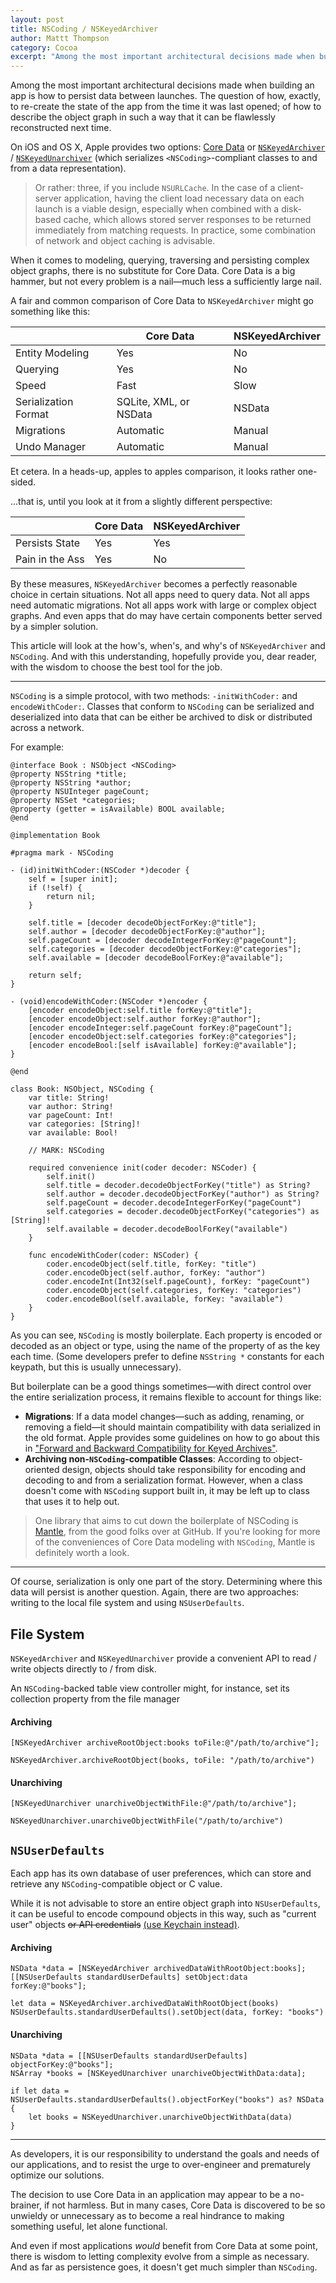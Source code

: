 ```yaml
---
layout: post
title: NSCoding / NSKeyedArchiver
author: Mattt Thompson
category: Cocoa
excerpt: "Among the most important architectural decisions made when building an app is how to persist data between launches. The question of how, exactly, to re-create the state of the app from the time it was last opened; of how to describe the object graph in such a way that it can be flawlessly reconstructed next time."
---
```


Among the most important architectural decisions made when building an app is how to persist data between launches. The question of how, exactly, to re-create the state of the app from the time it was last opened; of how to describe the object graph in such a way that it can be flawlessly reconstructed next time.

On iOS and OS X, Apple provides two options: [Core Data][1] or [`NSKeyedArchiver`][2] / [`NSKeyedUnarchiver`][3] (which serializes `<NSCoding>`-compliant classes to and from a data representation).

> Or rather: three, if you include `NSURLCache`. In the case of a client-server application, having the client load necessary data on each launch is a viable design, especially when combined with a disk-based cache, which allows stored server responses to be returned immediately from matching requests. In practice, some combination of network and object caching is advisable.

When it comes to modeling, querying, traversing and persisting complex object graphs, there is no substitute for Core Data. Core Data is a big hammer, but not every problem is a nail—much less a sufficiently large nail.

A fair and common comparison of Core Data to `NSKeyedArchiver` might go something like this:

<table id="figure-1" class="core-data-versus-nskeyedarchiver">
  <thead>
    <tr>
      <th></th>
      <th>Core Data</th>
      <th>NSKeyedArchiver</th>
    </tr>
  </thead>
  <tbody>
    <tr>
      <td>Entity Modeling</td>
      <td>Yes</td>
      <td>No</td>
    </tr>
    <tr>
      <td>Querying</td>
      <td>Yes</td>
      <td>No</td>
    </tr>
    <tr>
      <td>Speed</td>
      <td>Fast</td>
      <td>Slow</td>
    </tr>
    <tr>
      <td>Serialization Format</td>
      <td>SQLite, XML, or NSData</td>
      <td>NSData</td>
    </tr>
    <tr>
      <td>Migrations</td>
      <td>Automatic</td>
      <td>Manual</td>
    </tr>
    <tr>
      <td>Undo Manager</td>
      <td>Automatic</td>
      <td>Manual</td>
    </tr>
  </tbody>
</table>

Et cetera. In a heads-up, apples to apples comparison, it looks rather one-sided.

...that is, until you look at it from a slightly different perspective:

<table id="figure-2" class="core-data-versus-nskeyedarchiver">
  <thead>
    <tr>
      <th></th>
      <th>Core Data</th>
      <th>NSKeyedArchiver</th>
    </tr>
  </thead>
  <tbody>
    <tr>
      <td>Persists State</td>
      <td>Yes</td>
      <td>Yes</td>
    </tr>
    <tr>
      <td>Pain in the Ass</td>
      <td>Yes</td>
      <td>No</td>
    </tr>
  </tbody>
</table>

By these measures, `NSKeyedArchiver` becomes a perfectly reasonable choice in certain situations. Not all apps need to query data. Not all apps need automatic migrations. Not all apps work with large or complex object graphs. And even apps that do may have certain components better served by a simpler solution.

This article will look at the how's, when's, and why's of `NSKeyedArchiver` and `NSCoding`. And with this understanding, hopefully provide you, dear reader, with the wisdom to choose the best tool for the job.

---

`NSCoding` is a simple protocol, with two methods: `-initWithCoder:` and `encodeWithCoder:`. Classes that conform to `NSCoding` can be serialized and deserialized into data that can be either be archived to disk or distributed across a network.

For example:

~~~{objective-c}
@interface Book : NSObject <NSCoding>
@property NSString *title;
@property NSString *author;
@property NSUInteger pageCount;
@property NSSet *categories;
@property (getter = isAvailable) BOOL available;
@end

@implementation Book

#pragma mark - NSCoding

- (id)initWithCoder:(NSCoder *)decoder {
    self = [super init];
    if (!self) {
        return nil;
    }

    self.title = [decoder decodeObjectForKey:@"title"];
    self.author = [decoder decodeObjectForKey:@"author"];
    self.pageCount = [decoder decodeIntegerForKey:@"pageCount"];
    self.categories = [decoder decodeObjectForKey:@"categories"];
    self.available = [decoder decodeBoolForKey:@"available"];

    return self;
}

- (void)encodeWithCoder:(NSCoder *)encoder {
    [encoder encodeObject:self.title forKey:@"title"];
    [encoder encodeObject:self.author forKey:@"author"];
    [encoder encodeInteger:self.pageCount forKey:@"pageCount"];
    [encoder encodeObject:self.categories forKey:@"categories"];
    [encoder encodeBool:[self isAvailable] forKey:@"available"];
}

@end
~~~

~~~{swift}
class Book: NSObject, NSCoding {
    var title: String!
    var author: String!
    var pageCount: Int!
    var categories: [String]!
    var available: Bool!

    // MARK: NSCoding

    required convenience init(coder decoder: NSCoder) {
        self.init()
        self.title = decoder.decodeObjectForKey("title") as String?
        self.author = decoder.decodeObjectForKey("author") as String?
        self.pageCount = decoder.decodeIntegerForKey("pageCount")
        self.categories = decoder.decodeObjectForKey("categories") as [String]!
        self.available = decoder.decodeBoolForKey("available")
    }

    func encodeWithCoder(coder: NSCoder) {
        coder.encodeObject(self.title, forKey: "title")
        coder.encodeObject(self.author, forKey: "author")
        coder.encodeInt(Int32(self.pageCount), forKey: "pageCount")
        coder.encodeObject(self.categories, forKey: "categories")
        coder.encodeBool(self.available, forKey: "available")
    }
}
~~~

As you can see, `NSCoding` is mostly boilerplate. Each property is encoded or decoded as an object or type, using the name of the property of as the key each time. (Some developers prefer to define `NSString *` constants for each keypath, but this is usually unnecessary).

But boilerplate can be a good things sometimes—with direct control over the entire serialization process, it remains flexible to account for things like:

- **Migrations**: If a data model changes—such as adding, renaming, or removing a field—it should maintain compatibility with data serialized in the old format. Apple provides some guidelines on how to go about this in ["Forward and Backward Compatibility for Keyed Archives"](https://developer.apple.com/library/mac/#documentation/Cocoa/Conceptual/Archiving/Articles/compatibility.html#//apple_ref/doc/uid/20001055-BCICFFGE).
- **Archiving non-`NSCoding`-compatible Classes**: According to object-oriented design, objects should take responsibility for encoding and decoding to and from a serialization format. However, when a class doesn't come with `NSCoding` support built in, it may be left up to class that uses it to help out.

> One library that aims to cut down the boilerplate of NSCoding is [Mantle](https://github.com/github/Mantle), from the good folks over at GitHub. If you're looking for more of the conveniences of Core Data modeling with `NSCoding`, Mantle is definitely worth a look.

---

Of course, serialization is only one part of the story. Determining where this data will persist is another question. Again, there are two approaches: writing to the local file system and using `NSUserDefaults`.

## File System

`NSKeyedArchiver` and `NSKeyedUnarchiver` provide a convenient API to read / write objects directly to / from disk.

An `NSCoding`-backed table view controller might, for instance, set its collection property from the file manager

#### Archiving

~~~{objective-c}
[NSKeyedArchiver archiveRootObject:books toFile:@"/path/to/archive"];
~~~

~~~{swift}
NSKeyedArchiver.archiveRootObject(books, toFile: "/path/to/archive")
~~~

#### Unarchiving

~~~{objective-c}
[NSKeyedUnarchiver unarchiveObjectWithFile:@"/path/to/archive"];
~~~

~~~{swift}
NSKeyedUnarchiver.unarchiveObjectWithFile("/path/to/archive")
~~~

## `NSUserDefaults`

Each app has its own database of user preferences, which can store and retrieve any `NSCoding`-compatible object or C value.

While it is not advisable to store an entire object graph into `NSUserDefaults`, it can be useful to encode compound objects in this way, such as "current user" objects <del>or API credentials</del> <ins>(use <a href="https://developer.apple.com/library/mac/#documentation/security/Conceptual/keychainServConcepts/iPhoneTasks/iPhoneTasks.html">Keychain</a> instead)</ins>.

#### Archiving

~~~{objective-c}
NSData *data = [NSKeyedArchiver archivedDataWithRootObject:books];
[[NSUserDefaults standardUserDefaults] setObject:data forKey:@"books"];
~~~

~~~{swift}
let data = NSKeyedArchiver.archivedDataWithRootObject(books)
NSUserDefaults.standardUserDefaults().setObject(data, forKey: "books")
~~~

#### Unarchiving

~~~{objective-c}
NSData *data = [[NSUserDefaults standardUserDefaults] objectForKey:@"books"];
NSArray *books = [NSKeyedUnarchiver unarchiveObjectWithData:data];
~~~

~~~{swift}
if let data = NSUserDefaults.standardUserDefaults().objectForKey("books") as? NSData {
    let books = NSKeyedUnarchiver.unarchiveObjectWithData(data)
}
~~~

---

As developers, it is our responsibility to understand the goals and needs of our applications, and to resist the urge to over-engineer and prematurely optimize our solutions.

The decision to use Core Data in an application may appear to be a no-brainer, if not harmless. But in many cases, Core Data is discovered to be so unwieldy or unnecessary as to become a real hindrance to making something useful, let alone functional.

And even if most applications _would_ benefit from Core Data at some point, there is wisdom to letting complexity evolve from a simple as necessary. And as far as persistence goes, it doesn't get much simpler than `NSCoding`.


[1]: http://developer.apple.com/library/mac/#documentation/cocoa/Conceptual/CoreData/cdProgrammingGuide.html
[2]: http://developer.apple.com/library/ios/#Documentation/Cocoa/Reference/Foundation/Classes/NSKeyedArchiver_Class/Reference/Reference.html
[3]: http://developer.apple.com/library/ios/#documentation/Cocoa/Reference/Foundation/Classes/NSKeyedUnarchiver_Class/Reference/Reference.html
